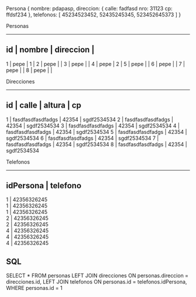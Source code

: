 Persona {
  nombre: pdapasp,
  direccion: {
    calle: fadfasd
    nro: 31123
    cp: ffdsf234
  },
  telefonos: [
    45234523452,
    52435245345,
    523452645373
  ]
}


Personas
________

id | nombre | direccion | 
-------------------------
1  |  pepe  | 1         | 
2  |  pepe  |           | 
3  |  pepe  |           | 
4  |  pepe  | 2         | 
5  |  pepe  |           | 
6  |  pepe  |           | 
7  |  pepe  |           | 
8  |  pepe  |           | 


Direcciones
___________

id | calle             | altura | cp 
---------------------------------------------
1  | fasdfasdfasdfadgs |  42354 | sgdf2534534
2  | fasdfasdfasdfadgs |  42354 | sgdf2534534
3  | fasdfasdfasdfadgs |  42354 | sgdf2534534
4  | fasdfasdfasdfadgs |  42354 | sgdf2534534
5  | fasdfasdfasdfadgs |  42354 | sgdf2534534
6  | fasdfasdfasdfadgs |  42354 | sgdf2534534
7  | fasdfasdfasdfadgs |  42354 | sgdf2534534
8  | fasdfasdfasdfadgs |  42354 | sgdf2534534


Telefonos
___________

idPersona | telefono
------------------------
1         | 42356326245  
1         | 42356326245  
1         | 42356326245  
2         | 42356326245  
2         | 42356326245  
4         | 42356326245  
4         | 42356326245  
4         | 42356326245  

SQL
---

SELECT * FROM personas 
  LEFT JOIN direcciones ON personas.direccion = direcciones.id,
  LEFT JOIN telefonos ON personas.id = telefonos.idPersona,
WHERE personas.id = 1


